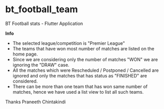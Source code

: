 # bt_football_team

BT Football stats - Flutter Application

**Info**
- The selected league/competition is "Premier League"
- The teams that have won most number of matches are listed on the home page.
- Since we are considering only the number of matches "WON" we are ignoring the "DRAW" case.
- All the matches which were Rescheduled / Postponed / Cancelled are ignored and only the matches that has status as "FINISHED" are considered.
- There can be more than one team that has won same number of matches, hence we have used a list view to list all such teams.

Thanks
Praneeth Chintakindi


